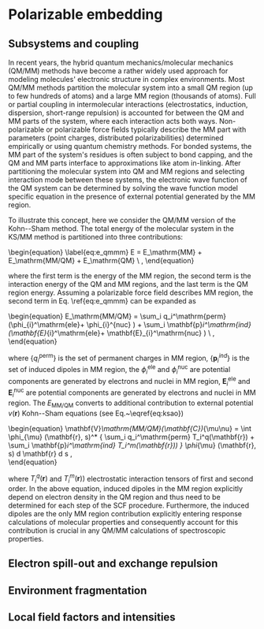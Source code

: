 # Polarizable embedding

## Subsystems and coupling
In recent years, the hybrid quantum mechanics/molecular mechanics (QM/MM) methods have become a rather widely used approach for 
modeling molecules' electronic structure in complex environments.  Most QM/MM methods partition the molecular system into a small 
QM region (up to few hundreds of atoms) and a large MM region (thousands of atoms). Full or partial coupling in intermolecular 
interactions (electrostatics, induction, dispersion, short-range repulsion) is accounted for between the QM and MM parts of the 
system, where each interaction acts both ways. Non-polarizable or polarizable force fields typically describe the MM part with 
parameters (point charges, distributed polarizabilities) determined empirically or using quantum chemistry methods. For bonded systems, 
the MM part of the system's residues is often subject to bond capping, and the QM and MM parts interface to approximations like 
atom in-linking.  After partitioning the molecular system into QM and MM regions and selecting interaction mode between these 
systems, the electronic wave function of the QM system can be determined by solving the wave function model specific equation 
in the presence of external potential generated by the MM region. 

To illustrate this concept, here we consider the QM/MM version of the Kohn--Sham method. The total energy of the molecular system in the KS/MM method is partitioned into three contributions:  

\begin{equation}
\label{eq:e_qmmm}
E = E_\mathrm{MM} + E_\mathrm{MM/QM} + E_\mathrm{QM} \ , 
\end{equation}

where the first term is the energy of the MM region, the second term is the interaction energy of the QM and MM regions, and 
the last term is the QM region energy. Assuming a polarizable force field describes MM region, the second term  in Eq. \ref{eq:e_qmmm} 
can be expanded as 

\begin{equation}
E_\mathrm{MM/QM} =  \sum_i q_i^\mathrm{perm} (\phi_{i}^\mathrm{ele}+ \phi_{i}^{nuc} )   +   \sum_i \mathbf{p}_i^\mathrm{ind} (\mathbf{E}_{i}^\mathrm{ele}+ \mathbf{E}_{i}^\mathrm{nuc} )  \ ,
\end{equation}

where $\{ q_i^\mathrm{perm}\}$ is the set of permanent charges in MM region, $\{\mathbf{p}_i^{ind}\}$ is the set of induced dipoles in MM region, the $\phi_{i}^\mathrm{ele}$ and $\phi_{i}^\mathrm{nuc}$ are potential components are generated by electrons and nuclei in MM region,  $\mathbf{E}_{i}^\mathrm{ele}$ and $\mathbf{E}_{i}^\mathrm{nuc}$ are potential components are generated by electrons and nuclei in MM region. The $E_\mathrm{MM/QM}$ converts to additional contribution to external potential $v(\mathbf{r})$ Kohn--Sham equations (see Eq.~\eqref{eq:ksao})

\begin{equation}
\mathbf{V}_\mathrm{MM/QM}(\mathbf{C})_{\mu\nu}  = \int \phi_{\mu} (\mathbf{r}, s)^* \{ 
 \sum_i q_i^\mathrm{perm} T_i^q(\mathbf{r})   +   \sum_i \mathbf{p}_i^\mathrm{ind} T_i^m(\mathbf{r})) \} \phi_{\mu} (\mathbf{r}, s) d \mathbf{r} d s ,  
\end{equation}

where $T_i^q(\mathbf{r})$ and $T_i^m(\mathbf{r}))$ electrostatic interaction tensors of first and second order. In the above equation, induced dipoles in the MM region explicitly depend on electron density in the QM region and thus need to be determined for each step of the SCF procedure. Furthermore, the induced dipoles are the only MM region contribution explicitly entering response calculations of molecular properties and consequently account for this contribution is crucial in any QM/MM  calculations of spectroscopic properties.

## Electron spill-out and exchange repulsion

## Environment fragmentation

## Local field factors and intensities

